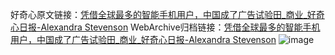 好奇心原文链接：[凭借全球最多的智能手机用户，中国成了广告试验田_商业_好奇心日报-Alexandra Stevenson](https://www.qdaily.com/articles/4630.html)
WebArchive归档链接：[凭借全球最多的智能手机用户，中国成了广告试验田_商业_好奇心日报-Alexandra Stevenson](http://web.archive.org/web/20190623161802/https://www.qdaily.com/articles/4630.html)
![image](http://ww3.sinaimg.cn/large/007d5XDply1g3w51pit22j30u04zme81)